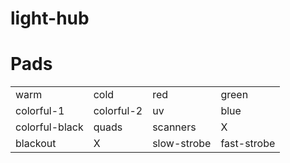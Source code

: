 # light-hub

# Pads

|                   |           |               |               |
|---                |---        |---            |---            |
|warm               |cold       |red            |green          |
|colorful-1         |colorful-2 |uv             |blue           |
|colorful-black     |quads      |scanners       |X              |
|blackout           |X          |slow-strobe    |fast-strobe    |